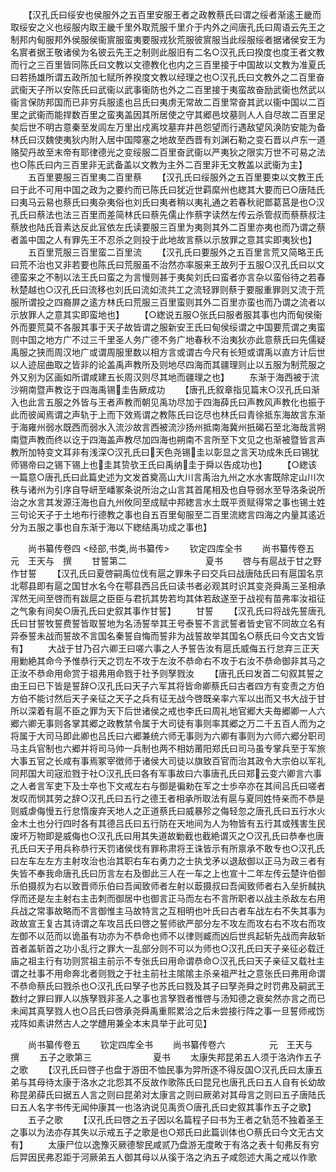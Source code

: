 <!-- { "loadSidebar": true } -->
　　【汉孔氏曰绥安也侯服外之五百里安服王者之政教蔡氏曰谓之绥者渐逺王畿而取绥安之义也绥服内取王畿千里外取荒服千里介于内外之间唐孔氏曰周语云先王之制邦内甸服邦外侯服侯衞賔服蛮夷要服戎狄荒服彼賔服当此绥服绥者据诸侯安王为名賔者据王敬诸侯为名彼云先王之制则此服旧有二名○汉孔氏曰揆度也度王者文教而行之三百里皆同陈氏曰文教以文德教化也内之三百里接于中国故以文教为准夏氏曰若扬雄所谓五政所加七赋所养揆度文教以经理之也○汉孔氏曰文教外之二百里奋武衞天子所以安陈氏曰武衞以武事衞防也外之二百里接于夷蛮故奋励武衞也然武以衞言保防邦国而已非穷兵服逺也吕氏曰夷虏无常故二百里常奋其武以衞中国以二百里之武衞而能捍数百里之蛮夷盖因其所居使之守其郷邑坟墓则人人自尽故二百里足矣后世不明古意秦至发闾左万里出戍离坟墓弃井邑怨望而行遇敌望风涣防安能为备林氏曰汉魏使夷狄内附入居中国障塞之地故至西晋有刘渊石勒之变石晋以卢东一道赂契丹故至末帝有耶律德光之变绥服二百里奋武衞以严夷狄之限实万世不可易之法也○陈氏曰内三百里非无武备盖以文教为主外二百里非无文教盖以武衞为主】
　　五百里要服三百里夷二百里蔡
　　【汉孔氏曰绥服外之五百里要束以文教王氏曰于此不可用中国之政为之要约而已陈氏曰犹近世羁縻州也緫其大要而已○唐陆氏曰夷马云易也蔡氏曰夷杂夷俗也刘氏曰夷者稍以夷礼通之若春秋祀鄫葛莒是也○汉孔氏曰蔡法也法三百里而差简林氏曰蔡先儒止作蔡字读然左传云杀管叔而蔡蔡叔注蔡放也陆氏音素达反此冝依左氏读要服三百里为夷则其外二百里亦夷也而乃谓之蔡者盖中国之人有罪先王不忍杀之则投于此地故言蔡以示放罪之意其实即夷狄也】
　　五百里荒服三百里蛮二百里流
　　【汉孔氏曰要服外之五百里言荒又简略王氏曰荒不治也又非若要也陈氏曰荒服虽不治然亦率服来王故列于五服○汉孔氏曰以文德蛮来之不制以法王氏曰蛮之为言慢则甚于夷矣刘氏曰蛮者亦言杂以蛮俗待之若春秋楚越也○汉孔氏曰流移也刘氏曰流如流共工之流轻罪则蔡于要服重罪则又流于荒服所谓投之四裔屏之逺方林氏曰荒服三百里蛮则其外二百里亦蛮也而乃谓之流者以示放罪人之意其实即蛮地也】
　　【○緫说五服○张氏曰服者服其事也内而甸侯衞外而要荒莫不各服其事于天子故皆谓之服新安王氏曰甸侯绥谓之中国要荒谓之夷蛮则中国之地方广不过三千里圣人务广德不务广地春秋不治夷狄亦此意蔡氏曰先儒疑禹服之狭而周汉地广或谓周服里数以相方言或谓古今尺有长短或谓禹以直方计后世以人迹屈曲取之皆非的论盖禹声教所及则地尽四海而其疆理则止以五服为制荒服之外又别为区画如所谓咸建五长周汉则尽其地而疆理之也】
　　东渐于海西被于流沙朔南暨声教讫于四海禹锡圭告厥成功
　　【唐孔氏叙章指见篇末○汉孔氏曰渐入也此言五服之外皆与王者声教而朝见禹功尽加于四海薛氏曰声教风声教化也振于此而彼闻焉谓之声轨于上而下效焉谓之教陈氏曰讫尽也林氏曰青徐抵东海故言东渐于海雍州弱水既西而弱水入流沙故言西被流沙扬州抵南海冀州扺碣石至北海哉言朔南暨声教而终以讫于四海盖声教尽加四海也朔南不言所至下文见之也渐被暨皆言声教所加特变文耳非有浅深○汉孔氏曰天色尧锡圭以彰显之言天功成朱氏曰锡犹师锡帝曰之锡下锡上也圭其贽欤王氏曰禹纳圭于舜以告成功也】
　　【○緫该一篇意○唐孔氏曰此篇史述为文发首奠高山大川言禹治九州之水水害既除定山川次秩与诸州为引序自导岍至嶓冢条说所治之山言其首尾相及也自导弱水至导洛条说所治之水言其发源汪海也自九州攸同至成赋中邦緫言水土既平贡赋得常之事也锡土姓三句论天子于土地布行德教之事也自五百里甸服至二百里流緫言四海之内量其逺近分为五服之事也自东渐于海以下緫结禹功成之事也】















　　尚书纂传卷四
<经部,书类,尚书纂传>
　　钦定四库全书
　　尚书纂传卷五　　　　　元　王天与　撰
　　甘誓第二　　　　　　　　　夏书
　　啓与有扈战于甘之野作甘誓
　　【汉孔氏曰夏啓嗣禹位伐有扈之罪朱子曰交兵曰战唐陆氏曰有扈国名京北鄠县即有扈之国甘水名今在鄠县西吕氏曰读书者必观其时识其变尧舜禹三圣相承浑然无间至啓而有跋扈之臣臣与君抗其势若均其体若敌遂至于战视有苗弗率汝祖征之气象有间矣○唐孔氏曰史叙其事作甘誓】
　　甘誓
　　【汉孔氏曰将战先誓唐孔氏曰甘誓牧誓费誓皆取誓地为名汤誓举其王号泰誓不言武誓者皆史官不同故立名有异泰誓未战而誓故不言国名秦誓自悔而誓非为战誓故举其国名○蔡氏曰今文古文皆有】
　　大战于甘乃召六卿王曰嗟六事之人予誓告汝有扈氏威侮五行怠弃三正天用勦絶其命今予惟恭行天之罚左不攻于左汝不恭命右不攻于右汝不恭命御非其马之正汝不恭命用命赏于祖弗用命戮于社予则孥戮汝
　　【唐孔氏曰发首二句叙其誓之由王曰已下皆是誓辞○汉孔氏曰天子六军其将皆命卿蔡氏曰古者四方有变责之方伯方伯不能讨然后天子亲征之天子之兵有征无战今啓既亲率六军以出而又书大战于甘所以深着有扈不臣之罪为天下后世诸侯之戒也李氏曰周礼地官郷大夫毎郷卿一人六郷六卿无事则各掌其郷之政教禁令属于大司徒有事则率其郷之万二千五百人而为之将属于大司马即此卿也吕氏曰六郷兼统六师无事则为六卿有事则为六师六郷分职司马主兵官制也六郷并将司马帅一兵制也两不相妨莆阳郑氏曰司马虽专掌兵至于军旅大事五官之长咸有事焉冢宰徴师于诸侯大司徒以旗致百官而治其政令大宗伯以军礼同邦国大司宼涖戮于社○汉孔氏曰各有军事故曰六事唐孔氏曰郑云变六卿言六事之人者言军吏下及士卒也下文戒左右与御是徧勑在军之士歩卒亦在其间吕氏曰嗟者发叹而悯其劳之辞○汉孔氏曰五行之德王者相承所取法有扈与夏同姓恃亲而不恭是则威虐侮慢五行怠惰废弃天地人之正道蔡氏曰威暴殄之侮轻忽之唐孔氏曰五行水火金木土也分行四时各有其德吕氏曰五行防在天地间为人为物皆有五行其或残害生民废坏万物即是威侮也○汉孔氏曰用其失道故勦截也截絶谓灭之○汉孔氏曰恭奉也唐孔氏曰天子用兵称恭行天罚诸侯伐有罪称肃将王诛皆示有所禀承不敢专也○汉孔氏曰左车左左方主射攻治也治其职右车右勇力之士执戈矛以退敌御以正马为政三者有失皆不奉我命唐孔氏曰历言左右及御此三人在一车之上也宣十二年左传云楚许伯御乐伯摄叔为右以致晋师乐伯曰吾闻致师者左射以菆摄叔曰吾闻致师者右入垒折馘执俘而还是左主射右主击刺而御居中也御言正马而左右不言所职者以战主杀敌左右用兵战之常事故略而不言御惟主马故特言之互相明也叶氏曰古者车战左右不失其事为政故宣王复古其诗谓之车攻吕氏曰啓之誓师欲严部分左不攻左而攻右右不攻右而攻左御不以范而以诡虽有功亦为不恭命也师不以律则臧而凶后世呉起斩先战而奔敌斩首者盖斩首之功小乱行之罪大一乱部分则不可以为师也○汉孔氏曰天子亲征必载迁庙之祖主行有功则赏祖主前示不专张氏曰用命谓恭命○汉孔氏曰天子亲征又载社主谓之社事不用命奔北者则戮之于社主前社主隂隂主杀亲祖严社之意张氏曰弗用命谓不恭命蔡氏曰戮杀也○汉孔氏曰孥子也苏氏曰戮及其子曰孥尧舜之时罚弗及嗣武王数纣之罪曰罪人以族孥戮非圣人之事也言孥戮者惟啓与汤知德之衰矣然亦言之而已未闻其真孥戮人也○吕氏曰啓承尧舜禹重熙累洽之后未尝接行阵之事一旦誓师戒饬戎阵如素讲然古人之学醴用兼全本末具举于此可见】





　　尚书纂传卷五
　　钦定四库全书
　　尚书纂传卷六　　　　　元　王天与　撰
　　五子之歌第三　　　　　　　夏书
　　太康失邦昆弟五人须于洛汭作五子之歌
　　【汉孔氏曰啓子也盘于游田不恤民事为羿所逐不得反国○汉孔氏曰太康五弟与其母待太康于洛水之北怨其不反故作歌陈氏曰昆兄也唐孔氏曰五人自有长幼故称昆弟薛氏曰据五人言之则曰昆弟对太康言之则曰厥弟对其母言之则曰五子唐陆氏曰五人名字书传无闻仲康其一也洛汭说见禹贡○唐孔氏曰史叙其事作五子之歌】
　　五子之歌
　　【汉孔氏曰啓之五子因以名篇程子曰书为王者之轨范不独着圣王之事以为法亦存其失以示戒五子之歌是也○郑氏曰此篇训体也○蔡氏曰今文无古文有】
　　太康尸位以逸豫灭厥德黎民咸贰乃盘游无度畋于有洛之表十旬弗反有穷后羿因民弗忍距于河厥弟五人御其母以从徯于洛之汭五子咸怨述大禹之戒以作歌
